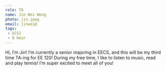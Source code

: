 ```yaml
---
role: TA
name: Jin Wei Wong
photo: jin.jpeg
email: jinwei@
tags:
 - UCS2
 - 8 Hour
---
```

Hi, I’m Jin! I’m currently a senior majoring in EECS, and this will be my third time TA-ing for EE 120! During my free time, I like to listen to music, read and play tennis! I’m super excited to meet all of you!
